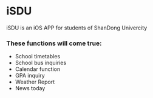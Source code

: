 # iSDU

iSDU is an iOS APP for students of ShanDong Univercity 


### These functions will come true:

- School timetables 
- School bus inquiries
- Calendar function
- GPA inquiry
- Weather Report
- News today
